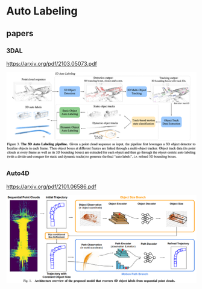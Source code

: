 # Auto Labeling

## papers

### 3DAL

https://arxiv.org/pdf/2103.05073.pdf

![](assets/2023-07-30-14-45-49.png)


### Auto4D

https://arxiv.org/pdf/2101.06586.pdf

![](assets/2023-07-30-14-44-33.png)

